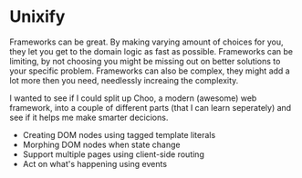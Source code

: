 # Unixify

Frameworks can be great. By making varying amount of choices for you, they let
you get to the domain logic as fast as possible. Frameworks can be limiting,
by not choosing you might be missing out on better solutions to your specific
problem. Frameworks can also be complex, they might add a lot more then you
need, needlessly increaing the complexity.

I wanted to see if I could split up Choo, a modern (awesome) web framework,
into a couple of different parts (that I can learn seperately) and see if it
helps me make smarter decicions.

* Creating DOM nodes using tagged template literals
* Morphing DOM nodes when state change
* Support multiple pages using client-side routing
* Act on what's happening using events
